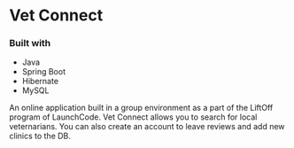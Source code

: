 #  Vet Connect

### Built with 
- Java
- Spring Boot
- Hibernate
- MySQL

An online application built in a group environment as a part of the LiftOff program of LaunchCode. Vet Connect allows you to search for local veternarians. You can also create an account to leave reviews and add new clinics to the DB.
